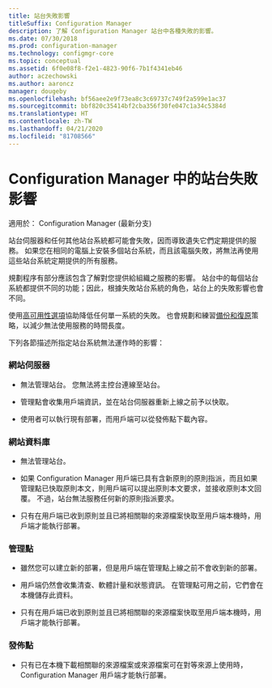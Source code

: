 ```yaml
---
title: 站台失敗影響
titleSuffix: Configuration Manager
description: 了解 Configuration Manager 站台中各種失敗的影響。
ms.date: 07/30/2018
ms.prod: configuration-manager
ms.technology: configmgr-core
ms.topic: conceptual
ms.assetid: 6f0e08f8-f2e1-4823-90f6-7b1f4341eb46
author: aczechowski
ms.author: aaroncz
manager: dougeby
ms.openlocfilehash: bf56aee2e9f73ea8c3c69737c749f2a599e1ac37
ms.sourcegitcommit: bbf820c35414bf2cba356f30fe047c1a34c5384d
ms.translationtype: HT
ms.contentlocale: zh-TW
ms.lasthandoff: 04/21/2020
ms.locfileid: "81708566"
---
```

# <a name="site-failure-impacts-in-configuration-manager"></a>Configuration Manager 中的站台失敗影響

適用於：  Configuration Manager (最新分支)

站台伺服器和任何其他站台系統都可能會失敗，因而導致遺失它們定期提供的服務。 如果您在相同的電腦上安裝多個站台系統，而且該電腦失敗，將無法再使用這些站台系統定期提供的所有服務。

規劃程序有部分應該包含了解對您提供給組織之服務的影響。 站台中的每個站台系統都提供不同的功能；因此，根據失敗站台系統的角色，站台上的失敗影響也會不同。 

使用[高可用性選項](../deploy/configure/high-availability-options.md)協助降低任何單一系統的失敗。 也會規劃和練習[備份和復原](backup-and-recovery.md)策略，以減少無法使用服務的時間長度。

下列各節描述所指定站台系統無法運作時的影響：


### <a name="site-server"></a>網站伺服器

- 無法管理站台。 您無法將主控台連線至站台。  

- 管理點會收集用戶端資訊，並在站台伺服器重新上線之前予以快取。  

- 使用者可以執行現有部署，而用戶端可以從發佈點下載內容。  


### <a name="site-database"></a>網站資料庫

- 無法管理站台。  

- 如果 Configuration Manager 用戶端已具有含新原則的原則指派，而且如果管理點已快取原則本文，則用戶端可以提出原則本文要求，並接收原則本文回覆。 不過，站台無法服務任何新的原則指派要求。  

- 只有在用戶端已收到原則並且已將相關聯的來源檔案快取至用戶端本機時，用戶端才能執行部署。  


### <a name="management-point"></a>管理點

- 雖然您可以建立新的部署，但是用戶端在管理點上線之前不會收到新的部署。  

- 用戶端仍然會收集清查、軟體計量和狀態資訊。 在管理點可用之前，它們會在本機儲存此資料。  

- 只有在用戶端已收到原則並且已將相關聯的來源檔案快取至用戶端本機時，用戶端才能執行部署。  


### <a name="distribution-point"></a>發佈點

- 只有已在本機下載相關聯的來源檔案或來源檔案可在對等來源上使用時，Configuration Manager 用戶端才能執行部署。

